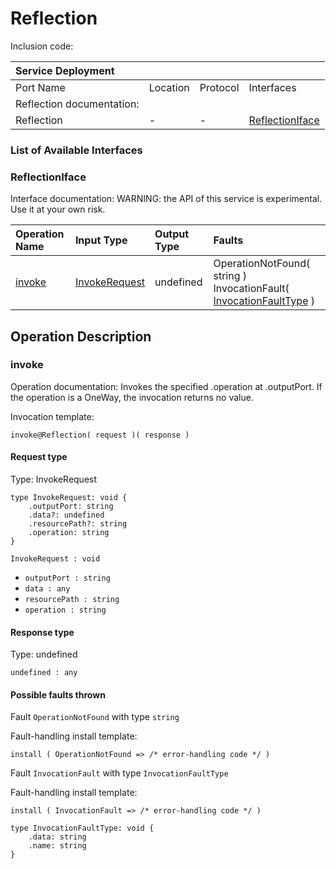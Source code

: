 # Reflection

Inclusion code: 

| Service Deployment |  |  |  |
| :--- | :--- | :--- | :--- |
| Port Name | Location | Protocol | Interfaces |
| Reflection documentation: |  |  |  |
| Reflection | - | - | [ReflectionIface](reflection.md#ReflectionIface) |

### List of Available Interfaces

### ReflectionIface <a id="ReflectionIface"></a>

Interface documentation: WARNING: the API of this service is experimental. Use it at your own risk.

| Operation Name | Input Type | Output Type | Faults |
| :--- | :--- | :--- | :--- |
| [invoke](reflection.md#invoke) | [InvokeRequest](reflection.md#InvokeRequest) | undefined |  OperationNotFound\( string \)  InvocationFault\( [InvocationFaultType](reflection.md#InvocationFaultType) \) |

## Operation Description

### invoke <a id="invoke"></a>

Operation documentation: Invokes the specified .operation at .outputPort. If the operation is a OneWay, the invocation returns no value.

Invocation template:

```jolie
invoke@Reflection( request )( response )
```

#### Request type <a id="InvokeRequest"></a>

Type: InvokeRequest

```jolie
type InvokeRequest: void {
    .outputPort: string
    .data?: undefined
    .resourcePath?: string
    .operation: string
}
```

`InvokeRequest : void`

* `outputPort : string`
* `data : any`
* `resourcePath : string`
* `operation : string`

#### Response type

Type: undefined

`undefined : any`

#### Possible faults thrown

Fault `OperationNotFound` with type `string`

Fault-handling install template:

```jolie
install ( OperationNotFound => /* error-handling code */ )
```

Fault `InvocationFault` with type `InvocationFaultType`

Fault-handling install template:

```jolie
install ( InvocationFault => /* error-handling code */ )
```

```jolie
type InvocationFaultType: void {
    .data: string
    .name: string
}
```


